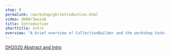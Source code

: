 ```yaml
---
step: 0
permalink: /workshop/gh/introduction.html
video: dbKNr3wuiuQ
title: Introduction
shorttitle: Intro
overview: "A brief overview of CollectionBuilder and the workshop tutorials (<a href='https://osf.io/qwru7/' target='_blank' rel='noopener'>Slides</a>, <a href='https://osf.io/f6bx3/'  target='_blank' rel='noopener'>Transcript</a>)."
---
```

 
<div class="text-center pb-4">
<a class="btn btn-success" href="{{ '/dh2020' | relative_url }}" role="button">DH2020 Abstract and Intro</a>
</div>